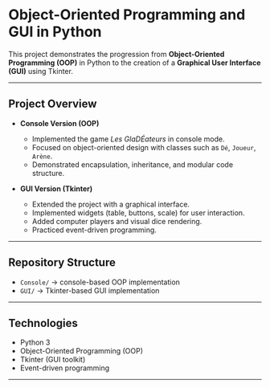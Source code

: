 # Object-Oriented Programming and GUI in Python

This project demonstrates the progression from **Object-Oriented Programming (OOP)** in Python to the creation of a **Graphical User Interface (GUI)** using Tkinter.  

---

## Project Overview
- **Console Version (OOP)**  
  - Implemented the game *Les GlaDÉateurs* in console mode.  
  - Focused on object-oriented design with classes such as `Dé`, `Joueur`, `Arène`.  
  - Demonstrated encapsulation, inheritance, and modular code structure.  

- **GUI Version (Tkinter)**  
  - Extended the project with a graphical interface.  
  - Implemented widgets (table, buttons, scale) for user interaction.  
  - Added computer players and visual dice rendering.  
  - Practiced event-driven programming.  

---

##  Repository Structure
- `Console/` → console-based OOP implementation  
- `GUI/` → Tkinter-based GUI implementation  

---

## Technologies
- Python 3  
- Object-Oriented Programming (OOP)  
- Tkinter (GUI toolkit)  
- Event-driven programming  

---

